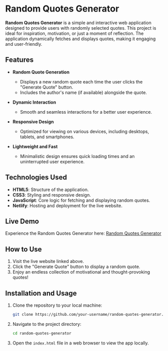 
# Random Quotes Generator  

**Random Quotes Generator** is a simple and interactive web application designed to provide users with randomly selected quotes. This project is ideal for inspiration, motivation, or just a moment of reflection. The application dynamically fetches and displays quotes, making it engaging and user-friendly.  

## Features  

- **Random Quote Generation**  
  - Displays a new random quote each time the user clicks the "Generate Quote" button.  
  - Includes the author's name (if available) alongside the quote.  

- **Dynamic Interaction**  
  - Smooth and seamless interactions for a better user experience.  

- **Responsive Design**  
  - Optimized for viewing on various devices, including desktops, tablets, and smartphones.  

- **Lightweight and Fast**  
  - Minimalistic design ensures quick loading times and an uninterrupted user experience.  

## Technologies Used  

- **HTML5**: Structure of the application.  
- **CSS3**: Styling and responsive design.  
- **JavaScript**: Core logic for fetching and displaying random quotes.  
- **Netlify**: Hosting and deployment for the live website.  

## Live Demo  

Experience the Random Quotes Generator here: [Random Quotes Generator](https://project-random-quotes.netlify.app)  

## How to Use  

1. Visit the live website linked above.  
2. Click the "Generate Quote" button to display a random quote.  
3. Enjoy an endless collection of motivational and thought-provoking quotes!  

## Installation and Usage  

1. Clone the repository to your local machine:  
   ```bash  
   git clone https://github.com/your-username/random-quotes-generator.git  
   ```  
2. Navigate to the project directory:  
   ```bash  
   cd random-quotes-generator  
   ```  
3. Open the `index.html` file in a web browser to view the app locally.  
